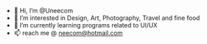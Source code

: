 - 👋 Hi, I’m @Uneecom
- 👀 I’m interested in Design, Art, Photography, Travel and fine food
- 🌱 I’m currently learning programs related to UI/UX
- 📫 reach me @ neecom@hotmail.com

<!---
Uneecom/Uneecom is a ✨ special ✨ repository because its `README.md` (this file) appears on your GitHub profile.
You can click the Preview link to take a look at your changes.
--->
